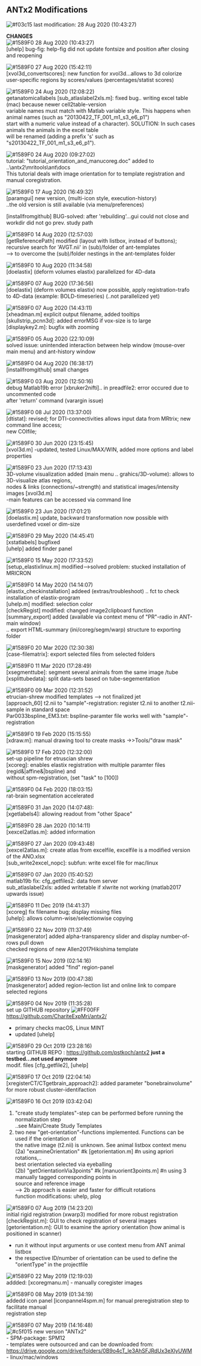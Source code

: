 ## **ANTx2 Modifications**
 ![#f03c15](https://via.placeholder.com/15/f03c15/000000?text=+) last modification:   28 Aug 2020 (10:43:27)  
    
**CHANGES**  
  ![#1589F0](https://via.placeholder.com/15/1589F0/000000?text=+)  28 Aug 2020 (10:43:27)  
  [uhelp] bug-fig: help-fig did not update fontsize and position after closing and reopening     
<!---->
  ![#1589F0](https://via.placeholder.com/15/1589F0/000000?text=+)  27 Aug 2020 (15:42:11)  
  [xvol3d_convertscores]: new function for xvol3d...allows to 3d colorize user-specific regions by scores/values (percentages/statist scores)   
<!---->
  ![#1589F0](https://via.placeholder.com/15/1589F0/000000?text=+)  24 Aug 2020 (12:08:22)  
  getanatomicallabels [sub_atlaslabel2xls.m]: fixed bug.. writing excel table (mac) because newer cell2table-version  
  variable names must match with Matlab variable style. This happens when animal names (such as "20130422_TF_001_m1_s3_e6_p1")  
  start with a numeric value instead of a character). SOLUTION: In such cases animals the animals in the excel table   
  will be renamed (adding a prefix 's' such as "s20130422_TF_001_m1_s3_e6_p1").  
<!---->
  ![#1589F0](https://via.placeholder.com/15/1589F0/000000?text=+)  24 Aug 2020 (09:27:02)  
  tutorial: "tutorial_orientation_and_manucoreg.doc" added to ..\antx2\mritools\ant\docs  
  This tutorial deals with image orientation for to template registration and manual coregistration.  
<!---->
  ![#1589F0](https://via.placeholder.com/15/1589F0/000000?text=+)  17 Aug 2020 (16:49:32)  
  [paramgui] new version, (multi-icon style, execution-history)  
  ..the old version is still available (via menu/preferences)  
    
  [installfromgithub] BUG-solved:  after 'rebuilding'...gui could not close and workdir did not go prev. study path  
<!---->
  ![#1589F0](https://via.placeholder.com/15/1589F0/000000?text=+)  14 Aug 2020 (12:57:03)  
  [getReferencePath] modified (layout with listbox, instead of buttons); recursive search for 'AVGT.nii' in (sub)/folder of ant-templates  
   --> to overcome the (sub)/folder nestings in the ant-templates folder  
<!---->
  ![#1589F0](https://via.placeholder.com/15/1589F0/000000?text=+)  10 Aug 2020 (11:34:58)  
  [doelastix] (deform volumes elastix) parallelized for 4D-data  
<!---->
  ![#1589F0](https://via.placeholder.com/15/1589F0/000000?text=+)  07 Aug 2020 (17:36:56)  
  [doelastix] (deform volumes elastix) now possible, apply registration-trafo to 4D-data (example: BOLD-timeseries) (..not parallelized yet)  
<!---->
  ![#1589F0](https://via.placeholder.com/15/1589F0/000000?text=+)  07 Aug 2020 (14:43:11)  
  [xheadman.m] explicit output filename, added tooltips  
  [skullstrip_pcnn3d]: added errorMSG  if vox-size is to large  
  [displaykey2.m]: bugfix with zooming  
<!---->
  ![#1589F0](https://via.placeholder.com/15/1589F0/000000?text=+)  05 Aug 2020 (22:10:09)  
  solved issue: unintended interaction between help window (mouse-over main menu) and ant-history window   
<!---->
  ![#1589F0](https://via.placeholder.com/15/1589F0/000000?text=+)  04 Aug 2020 (16:38:17)  
  [installfromgithub] small changes  
<!---->
  ![#1589F0](https://via.placeholder.com/15/1589F0/000000?text=+)  03 Aug 2020 (12:50:16)  
  debug Matlab19b error [xbruker2nifti].. in preadfile2: error occured due to uncommented code   
  after 'return' command (varargin issue)  
<!---->
  ![#1589F0](https://via.placeholder.com/15/1589F0/000000?text=+)  08 Jul 2020 (13:37:00)  
  [dtistat]: revised; for DTI-connectivities allows input data from MRtrix; new command line access;  
  new COIfile;    
<!---->
  ![#1589F0](https://via.placeholder.com/15/1589F0/000000?text=+)  30 Jun 2020 (23:15:45)  
  [xvol3d.m] -updated, tested Linux/MAX/WIN, added more options  and label properties  
<!---->
  ![#1589F0](https://via.placeholder.com/15/1589F0/000000?text=+)  23 Jun 2020 (17:13:43)  
  3D-volume visualization added (main menu .. grahics/3D-volume): allows to 3D-visualize atlas regions,  
  nodes & links (connections/~strength) and statistical images/intensity images [xvol3d.m]  
  -main features can be accessed via command line  
<!---->
  ![#1589F0](https://via.placeholder.com/15/1589F0/000000?text=+)  23 Jun 2020 (17:01:21)  
  [doelastix.m] update, backward transformation now possible with userdefined voxel or dim-size  
<!---->
  ![#1589F0](https://via.placeholder.com/15/1589F0/000000?text=+)  29 May 2020 (14:45:41)  
  [xstatlabels] bugfixed   
  [uhelp] added finder panel   
<!---->
  ![#1589F0](https://via.placeholder.com/15/1589F0/000000?text=+)  15 May 2020 (17:33:52)  
  [setup_elastixlinux.m] modified-->solved problem: stucked installation of MRICRON   
<!---->
  ![#1589F0](https://via.placeholder.com/15/1589F0/000000?text=+)  14 May 2020 (14:14:07)  
  [elastix_checkinstallation] addeed (extras/troubleshoot)  .. fct to check installation of elastix-program  
  [uhelp.m] modified: selection color    
  [checkRegist] modified: changed image2clipboard function   
  [summary_export] added (available via context menu of "PR"-radio in ANT-main window)   
  .. export HTML-summary (ini/coreg/segm/warp) structure to exporting folder  
<!---->
  ![#1589F0](https://via.placeholder.com/15/1589F0/000000?text=+)  20 Mar 2020 (12:30:38)  
  [case-filematrix]: export selected files from selected folders  
<!---->
  ![#1589F0](https://via.placeholder.com/15/1589F0/000000?text=+)  11 Mar 2020 (17:28:49)  
  [xsegmenttube]: segment several animals from the same image /tube  
  [xsplittubedata]: split data-sets based on tube-segementation  
<!---->
  ![#1589F0](https://via.placeholder.com/15/1589F0/000000?text=+)  09 Mar 2020 (12:31:52)  
  etrucian-shrew modified templates --> not finalized jet  
  [approach_60] t2.nii to "sample"-registration: register t2.nii to another t2.nii-sample in standard space  
  Par0033bspline_EM3.txt: bspline-paramter file works well with "sample"-registration  
<!---->
  ![#1589F0](https://via.placeholder.com/15/1589F0/000000?text=+)  19 Feb 2020 (15:15:55)  
  [xdraw.m]: manual drawing tool to create masks  ->>Tools/"draw mask"  
<!---->
  ![#1589F0](https://via.placeholder.com/15/1589F0/000000?text=+)  17 Feb 2020 (12:32:00)  
  set-up pipeline for etruscian shrew  
  [xcoreg]: enables elastix registration with multiple paramter files (regid&|affine&|bspline) and  
  without spm-registration, (set "task" to [100])  
<!---->
  ![#1589F0](https://via.placeholder.com/15/1589F0/000000?text=+)  04 Feb 2020 (18:03:15)  
  rat-brain segmentation accelerated  
<!---->
  ![#1589F0](https://via.placeholder.com/15/1589F0/000000?text=+)  31 Jan 2020 (14:07:48):   
  [xgetlabels4]: allowing readout from "other Space"  
<!---->
  ![#1589F0](https://via.placeholder.com/15/1589F0/000000?text=+)  28 Jan 2020 (10:14:11)  
  [xexcel2atlas.m]: added information  
<!---->
  ![#1589F0](https://via.placeholder.com/15/1589F0/000000?text=+)  27 Jan 2020 (09:43:48)  
  [xexcel2atlas.m]: create atlas from excelfile, excelfile is a modified version of the ANO.xlsx  
  [sub_write2excel_nopc]: subfun: write excel file for mac/linux  
<!---->
  ![#1589F0](https://via.placeholder.com/15/1589F0/000000?text=+)  07 Jan 2020 (15:40:52)  
  matlab19b fix: cfg_getfiles2: data from server  
  sub_atlaslabel2xls: added writetable if xlwrite not working (matlab2017 upwards issue)  
<!---->
  ![#1589F0](https://via.placeholder.com/15/1589F0/000000?text=+)  11 Dec 2019 (14:41:37)  
  [xcoreg] fix filename bug; display missing files  
  [uhelp]: allows column-wise/selectionwise copying   
<!---->
  ![#1589F0](https://via.placeholder.com/15/1589F0/000000?text=+)  22 Nov 2019 (11:37:49)  
  [maskgenerator] added alpha-transparency slider and display number-of-rows pull down  
  checked regions of new Allen2017Hikishima template  
<!---->
  ![#1589F0](https://via.placeholder.com/15/1589F0/000000?text=+)  15 Nov 2019 (02:14:16)  
  [maskgenerator] added "find" region-panel  
<!---->
  ![#1589F0](https://via.placeholder.com/15/1589F0/000000?text=+)  13 Nov 2019 (00:47:38)   
  [maskgenerator] added region-lection list and online link to compare selected regions  
<!---->
  ![#1589F0](https://via.placeholder.com/15/1589F0/000000?text=+)  04 Nov 2019 (11:35:28)  
  set up GITHUB repository ![#FF00FF](https://via.placeholder.com/15/FF00FF/000000?text=+)  https://github.com/ChariteExpMri/antx2/  
  - primary checks macOS, Linux MINT  
  - updated [uhelp]  
<!---->
  ![#1589F0](https://via.placeholder.com/15/1589F0/000000?text=+)  29 Oct 2019 (23:28:16)  
    starting GITHUB REPO : https://github.com/pstkoch/antx2    **just a testbed...not used anymore**  
   modif. files [cfg_getfile2], [uhelp]  
<!---->
  ![#1589F0](https://via.placeholder.com/15/1589F0/000000?text=+)  17 Oct 2019 (22:04:14)  
  [xregisterCT/CTgetbrain_approach2]: added parameter "bonebrainvolume" for more robust cluster-identifaction  
<!---->
  ![#1589F0](https://via.placeholder.com/15/1589F0/000000?text=+)  16 Oct 2019 (03:42:04)  
   1) "create study templates"-step can be performed before running the normalization step  
     ..see Main/Create Study Templates  
   2) two new "get-orientation"-functions implemented. Functions can be used if the orientation of   
     the native image (t2.nii) is unknown. See animal listbox context menu   
     (2a) "examineOrientation"       #k [getorientation.m] #n using apriori rotations,..   
          best orientation selected via eyeballing  
     (2b) "getOrientationVia3points" #k [manuorient3points.m] #n using 3 manually tagged corresponding points in  
          source and reference image  
      --> 2b approach is easier and faster  for difficult rotations  
  function modifications: uhelp, plog  
<!---->
  ![#1589F0](https://via.placeholder.com/15/1589F0/000000?text=+)  07 Aug 2019 (14:23:20)  
  initial rigid registration (xwarp3) modified for more robust registration  
  [checkRegist.m]:     GUI to check registration of several images  
  [getorientation.m]: GUI to examine the apriory orientation (how animal is positioned in scanner)  
   - run it without input arguments or use context menu from ANT animal listbox  
   - the respective ID/number of orientation can be used to define the "orientType" in the projectfile   
<!---->
  ![#1589F0](https://via.placeholder.com/15/1589F0/000000?text=+)  22 May 2019 (12:19:03)  
   addded: [xcoregmanu.m] - manually coregister images   
<!---->
  ![#1589F0](https://via.placeholder.com/15/1589F0/000000?text=+)  08 May 2019 (01:34:19)  
   addedd icon panel [iconpannel4spm.m] for manual preregistration step to facilitate manual  
   registration step  
<!---->
  ![#1589F0](https://via.placeholder.com/15/1589F0/000000?text=+)  07 May 2019 (14:16:48)  
  ![#c5f015](https://via.placeholder.com/15/c5f015/000000?text=+)  new version "ANTx2"  
     - SPM-package: SPM12  
     - templates were outsourced and can be downloaded from:  
       https://drive.google.com/drive/folders/0B9o4cT_le3AhSFJRdUx3eXlyUWM  
     - linux/mac/windows  
<!---->
